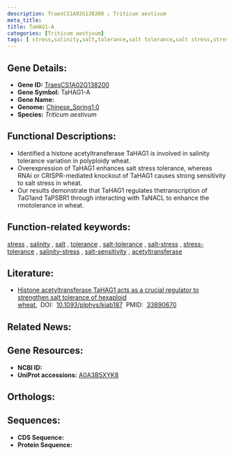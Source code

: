 ```yaml
---
description: TraesCS1A02G138200 ; Triticum aestivum
meta_title:
title: TaHAG1-A
categories: [Triticum aestivum]
tags: [ stress,salinity,salt,tolerance,salt tolerance,salt stress,stress tolerance,salinity stress,salt sensitivity,acetyltransferase ]
---
```


## Gene Details:
- **Gene ID:**	[TraesCS1A02G138200](https://ensembl.gramene.org/Triticum_aestivum/Gene/Summary?g=TraesCS1A02G138200)
- **Gene Symbol:** TaHAG1-A
- **Gene Name:** 
- **Genome:** [Chinese_Spring1.0](https://ensembl.gramene.org/Triticum_aestivum/Info/Index)
- **Species:** *Triticum aestivum*

## Functional Descriptions:
   - Identified a histone acetyltransferase TaHAG1 is involved in salinity tolerance variation in polyploidy wheat.
   - Overexpression of TaHAG1 enhances salt stress tolerance, whereas RNAi or CRISPR-mediated knockout of TaHAG1 causes strong sensitivity to salt stress in wheat.
   - Our results demonstrate that TaHAG1 regulates thetranscription of TaG1and TaPSBR1 through interacting with TaNACL to enhance the rmotolerance in wheat.

## Function-related keywords:
[stress](/tags/stress/)&nbsp;,&nbsp;[salinity](/tags/salinity/)&nbsp;,&nbsp;[salt](/tags/salt/)&nbsp;,&nbsp;[tolerance](/tags/tolerance/)&nbsp;,&nbsp;[salt-tolerance](/tags/salt-tolerance/)&nbsp;,&nbsp;[salt-stress](/tags/salt-stress/)&nbsp;,&nbsp;[stress-tolerance](/tags/stress-tolerance/)&nbsp;,&nbsp;[salinity-stress](/tags/salinity-stress/)&nbsp;,&nbsp;[salt-sensitivity](/tags/salt-sensitivity/)&nbsp;,&nbsp;[acetyltransferase](/tags/acetyltransferase/)

## Literature:
   - [Histone acetyltransferase TaHAG1 acts as a crucial regulator to strengthen salt tolerance of hexaploid wheat.]( https://academic.oup.com/plphys/article/186/4/1951/6247769?login=true)&nbsp;&nbsp;DOI:&nbsp;&nbsp;[10.1093/plphys/kiab187](https://academic.oup.com/plphys/article/186/4/1951/6247769?login=true)&nbsp;&nbsp;PMID:&nbsp;&nbsp;[33890670](https://pubmed.ncbi.nlm.nih.gov/33890670/)

## Related News:

## Gene Resources:
- **NCBI ID:**  [](https://www.ncbi.nlm.nih.gov/gene/?term=)
- **UniProt accessions:** [A0A3B5XYK8](https://www.uniprot.org/uniprotkb/A0A3B5XYK8/entry)

## Orthologs:

## Sequences:
- **CDS Sequence:**
- **Protein Sequence:**
